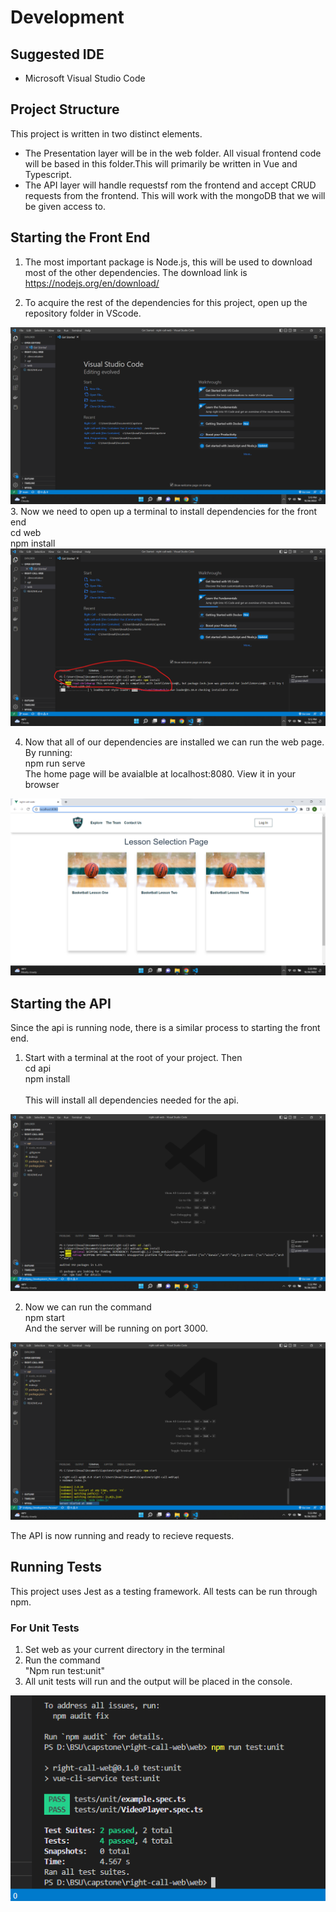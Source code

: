 # Development



## Suggested IDE
-  Microsoft Visual Studio Code 

## Project Structure
This project is written in two distinct elements.
- The Presentation layer will be in the web folder. All visual frontend code will be based in this folder.This will primarily be written in Vue and Typescript.
- The API layer will handle requestsf rom the frontend and accept CRUD requests from the frontend. This will work with the mongoDB that we will be given access to.

## Starting the Front End
1. The most important package is Node.js, this will be used to download most of the other dependencies. The download link is https://nodejs.org/en/download/

2. To acquire the rest of the dependencies for this project, open up the repository folder in VScode.

<img src ="../Documentation\Assets\open_in_vscode.png" alt="Folder open in VsCode" >
3. Now we need to open up a terminal to install dependencies for the front end<br>
    cd web<br>
    npm install
<img src="../Documentation\Assets\install_deps.png" alt="deps installed">

4. Now that all of our dependencies are installed we can run the web page.<br>
By running:<br>
    npm run serve<br>
The home page will be avaialble at localhost:8080. View it in your browser<br>
<img src = "..\Documentation\Assets\home_page.png" alt="home page">

## Starting the API
Since the api is running node, there is a similar process to starting the front end.

1. Start with a terminal at the root of your project. Then <br>
    cd api<br>
    npm install<br>  
This will install all dependencies needed for the api.
<img src="../Documentation\Assets\deps_for_api.png" alt="Install deps for API">

2. Now we can run the command<br>
    npm start<br>
And the server will be running on port 3000.
<img src="../Documentation\Assets\server_started.png" alt="server running">

The API is now running and ready to recieve requests.

## Running Tests
This project uses Jest as a testing framework. All tests can be run through npm.
 ### For Unit Tests
 1. Set web as your current directory in the terminal
 2. Run the command <br>
 "Npm run test:unit"<br>
 3. All unit tests will run and the output will be placed in the console.
<img src="../Documentation\Assets\console_after_tests.png" alt="console after tests">